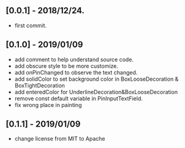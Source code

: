 ## [0.0.1] - 2018/12/24.

* first commit.

## [0.1.0] - 2019/01/09

* add comment to help understand source code.
* add obscure style to be more customize.
* add onPinChanged to observe the text changed.
* add solidColor to set background color in BoxLooseDecoration & BoxTightDecoration
* add enteredColor for UnderlineDecoration&BoxLooseDecoration
* remove const default variable in PinInputTextField.
* fix wrong place in painting

## [0.1.1] - 2019/01/09

* change license from MIT to Apache